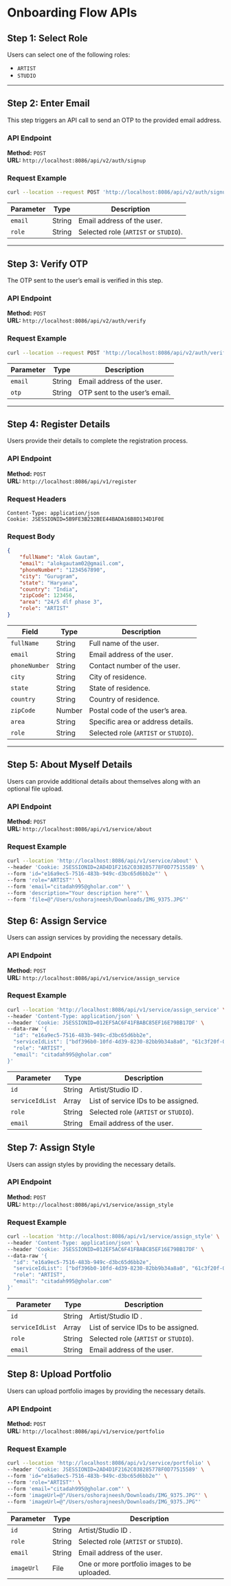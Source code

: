 # Onboarding Flow APIs

## Step 1: Select Role
Users can select one of the following roles:
- `ARTIST`
- `STUDIO`

---

## Step 2: Enter Email
This step triggers an API call to send an OTP to the provided email address.

### API Endpoint
**Method:** `POST`  
**URL:** `http://localhost:8086/api/v2/auth/signup`

### Request Example
```bash
curl --location --request POST 'http://localhost:8086/api/v2/auth/signup?email=rajy3600%40gmail.com&role=STUDIO'
```

| Parameter | Type   | Description                   |
|-----------|--------|-------------------------------|
| `email`   | String | Email address of the user.    |
| `role`    | String | Selected role (`ARTIST` or `STUDIO`). |

---

## Step 3: Verify OTP
The OTP sent to the user’s email is verified in this step.

### API Endpoint
**Method:** `POST`  
**URL:** `http://localhost:8086/api/v2/auth/verify`

### Request Example
```bash
curl --location --request POST 'http://localhost:8086/api/v2/auth/verify?email=rajy3600%40gmail.com&otp=876166'
```

| Parameter | Type   | Description                       |
|-----------|--------|-----------------------------------|
| `email`   | String | Email address of the user.        |
| `otp`     | String | OTP sent to the user’s email.     |

---

## Step 4: Register Details
Users provide their details to complete the registration process.

### API Endpoint
**Method:** `POST`  
**URL:** `http://localhost:8086/api/v1/register`

### Request Headers
```plaintext
Content-Type: application/json
Cookie: JSESSIONID=5B9FE3B232BEE44BADA16B8D134D1F0E
```

### Request Body
```json
{
    "fullName": "Alok Gautam",
    "email": "alokgautam02@gmail.com",
    "phoneNumber": "1234567890",
    "city": "Gurugram",
    "state": "Haryana",
    "country": "India",
    "zipCode": 123456,
    "area": "24/5 dlf phase 3",
    "role": "ARTIST"
}
```

| Field        | Type   | Description                       |
|--------------|--------|-----------------------------------|
| `fullName`   | String | Full name of the user.            |
| `email`      | String | Email address of the user.        |
| `phoneNumber`| String | Contact number of the user.       |
| `city`       | String | City of residence.                |
| `state`      | String | State of residence.               |
| `country`    | String | Country of residence.             |
| `zipCode`    | Number | Postal code of the user’s area.   |
| `area`       | String | Specific area or address details. |
| `role`       | String | Selected role (`ARTIST` or `STUDIO`). |

---

## Step 5: About Myself Details
Users can provide additional details about themselves along with an optional file upload.

### API Endpoint
**Method:** `POST`  
**URL:** `http://localhost:8086/api/v1/service/about`

### Request Example
```bash
curl --location 'http://localhost:8086/api/v1/service/about' \
--header 'Cookie: JSESSIONID=2AD4D1F2162C038285778F0D77515589' \
--form 'id="e16a9ec5-7516-483b-949c-d3bc65d6bb2e"' \
--form 'role="ARTIST"' \
--form 'email="citadah995@gholar.com"' \
--form 'description="Your description here"' \
--form 'file=@"/Users/oshorajneesh/Downloads/IMG_9375.JPG"'
```

## Step 6: Assign Service
Users can assign services by providing the necessary details.

### API Endpoint
**Method:** `POST`  
**URL:** `http://localhost:8086/api/v1/service/assign_service`

### Request Example
```bash
curl --location 'http://localhost:8086/api/v1/service/assign_service' \
--header 'Content-Type: application/json' \
--header 'Cookie: JSESSIONID=012EF5AC6F41FBABC85EF16E79BB17DF' \
--data-raw '{
  "id": "e16a9ec5-7516-483b-949c-d3bc65d6bb2e",
  "serviceIdList": ["bdf396b0-10fd-4d39-8230-82bb9b34a8a0", "61c3f20f-0a8f-461c-bee8-7e7119bf5ff9"],
  "role": "ARTIST",
  "email": "citadah995@gholar.com"
}'
```

| Parameter         | Type     | Description                                  |
|-------------------|----------|----------------------------------------------|
| `id`              | String   | Artist/Studio ID .                           |
| `serviceIdList`   | Array    | List of service IDs to be assigned.          |
| `role`            | String   | Selected role (`ARTIST` or `STUDIO`).        |
| `email`           | String   | Email address of the user.                   |


## Step 7: Assign Style
Users can assign styles by providing the necessary details.

### API Endpoint
**Method:** `POST`  
**URL:** `http://localhost:8086/api/v1/service/assign_style`

### Request Example
```bash
curl --location 'http://localhost:8086/api/v1/service/assign_style' \
--header 'Content-Type: application/json' \
--header 'Cookie: JSESSIONID=012EF5AC6F41FBABC85EF16E79BB17DF' \
--data-raw '{
  "id": "e16a9ec5-7516-483b-949c-d3bc65d6bb2e",
  "serviceIdList": ["bdf396b0-10fd-4d39-8230-82bb9b34a8a0", "61c3f20f-0a8f-461c-bee8-7e7119bf5ff9"],
  "role": "ARTIST",
  "email": "citadah995@gholar.com"
}'
```

| Parameter         | Type     | Description                                  |
|-------------------|----------|----------------------------------------------|
| `id`              | String   | Artist/Studio ID .                           |
| `serviceIdList`   | Array    | List of service IDs to be assigned.          |
| `role`            | String   | Selected role (`ARTIST` or `STUDIO`).        |
| `email`           | String   | Email address of the user.                   |



## Step 8: Upload Portfolio
Users can upload portfolio images by providing the necessary details.

### API Endpoint
**Method:** `POST`  
**URL:** `http://localhost:8086/api/v1/service/portfolio`

### Request Example
```bash
curl --location 'http://localhost:8086/api/v1/service/portfolio' \
--header 'Cookie: JSESSIONID=2AD4D1F2162C038285778F0D77515589' \
--form 'id="e16a9ec5-7516-483b-949c-d3bc65d6bb2e"' \
--form 'role="ARTIST"' \
--form 'email="citadah995@gholar.com"' \
--form 'imageUrl=@"/Users/oshorajneesh/Downloads/IMG_9375.JPG"' \
--form 'imageUrl=@"/Users/oshorajneesh/Downloads/IMG_9375.JPG"'
```

| Parameter   | Type   | Description                                     |
|-------------|--------|-------------------------------------------------|
| `id`        | String | Artist/Studio ID .                              |
| `role`      | String | Selected role (`ARTIST` or `STUDIO`).           |
| `email`     | String | Email address of the user.                      |
| `imageUrl`  | File   | One or more portfolio images to be uploaded.    |




